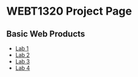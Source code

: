 # WEBT1320 Project Page

<h2>Basic Web Products</h2>

<ul>
<li><a href="Lab1/index.html" target="blank">Lab 1</a></li>
<li><a href="Lab2/index.html" target="blank">Lab 2</a></li>
<li><a href="Lab3/index.html" target="blank">Lab 3</a></li>
<li><a href="Lab4/index.html" target="blank">Lab 4</a></li>
</ul>
